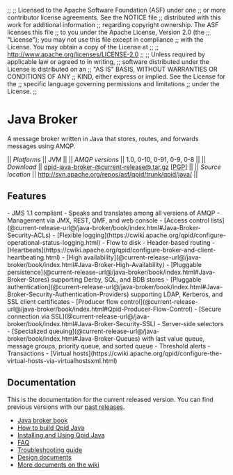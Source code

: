 ;;
;; Licensed to the Apache Software Foundation (ASF) under one
;; or more contributor license agreements.  See the NOTICE file
;; distributed with this work for additional information
;; regarding copyright ownership.  The ASF licenses this file
;; to you under the Apache License, Version 2.0 (the
;; "License"); you may not use this file except in compliance
;; with the License.  You may obtain a copy of the License at
;; 
;;   http://www.apache.org/licenses/LICENSE-2.0
;; 
;; Unless required by applicable law or agreed to in writing,
;; software distributed under the License is distributed on an
;; "AS IS" BASIS, WITHOUT WARRANTIES OR CONDITIONS OF ANY
;; KIND, either express or implied.  See the License for the
;; specific language governing permissions and limitations
;; under the License.
;;

# Java Broker

A message broker written in Java that stores, routes, and forwards
messages using AMQP.

  || *Platforms* || JVM ||
  || *AMQP versions* || 1.0, 0-10, 0-91, 0-9, 0-8 ||
  || *Download* || [qpid-java-broker-@current-release@.tar.gz](http://www.apache.org/dyn/closer.cgi/qpid/@current-release@/qpid-java-broker-@current-release@.tar.gz) \[[PGP](http://www.apache.org/dist/qpid/@current-release@/qpid-java-broker-@current-release@.tar.gz.asc)] ||
  || *Source location* ||  <http://svn.apache.org/repos/asf/qpid/trunk/qpid/java/> ||

## Features

<div class="two-column" markdown="1">
 - JMS 1.1 compliant
 - Speaks and translates among all versions of AMQP
 - Management via JMX, REST, QMF, and web console
 - [Access control lists](@current-release-url@/java-broker/book/index.html#Java-Broker-Security-ACLs)
 - [Flexible logging](https://cwiki.apache.org/qpid/configure-operational-status-logging.html)
 - Flow to disk
 - Header-based routing
 - [Heartbeats](https://cwiki.apache.org/qpid/configure-broker-and-client-heartbeating.html)
 - [High availability](@current-release-url@/java-broker/book/index.html#Java-Broker-High-Availability)
 - [Pluggable persistence](@current-release-url@/java-broker/book/index.html#Java-Broker-Stores) supporting Derby, SQL, and BDB stores
 - [Pluggable authentication](@current-release-url@/java-broker/book/index.html#Java-Broker-Security-Authentication-Providers) supporting LDAP, Kerberos, and SSL client certificates
 - [Producer flow control](@current-release-url@/java-broker/book/index.html#Qpid-Producer-Flow-Control)
 - [Secure connection via SSL](@current-release-url@/java-broker/book/index.html#Java-Broker-Security-SSL)
 - Server-side selectors
 - [Specialized queuing](@current-release-url@/java-broker/book/index.html#Java-Broker-Queues) with last value queue, message groups, priority queue, and sorted queue
 - Threshold alerts
 - Transactions
 - [Virtual hosts](https://cwiki.apache.org/qpid/configure-the-virtual-hosts-via-virtualhostsxml.html)
</div>

## Documentation

This is the documentation for the current released version.  You can
find previous versions with our
[past releases](@site-url@/releases/index.html#past-releases).

 - [Java broker book](@current-release-url@/java-broker/book/index.html)
 - [How to build Qpid Java](https://cwiki.apache.org/qpid/qpid-java-build-how-to.html)
 - [Installing and Using Qpid Java](https://cwiki.apache.org/qpid/getting-started-guide.html)
 - [FAQ](https://cwiki.apache.org/qpid/qpid-java-faq.html)
 - [Troubleshooting guide](https://cwiki.apache.org/qpid/qpid-troubleshooting-guide.html)
 - [Design documents](https://cwiki.apache.org/qpid/java-broker-design.html)
 - [More documents on the wiki](https://cwiki.apache.org/qpid/qpid-java-documentation.html)
